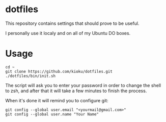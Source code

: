 # dotfiles

This repository contains settings that should prove to be useful.

I personally use it localy and on all of my Ubuntu DO boxes.

# Usage

    cd ~
    git clone https://github.com/kioku/dotfiles.git
    ./dotfiles/bin/init.sh

The script will ask you to enter your password in order to change the shell
to zsh, and after that it will take a few minutes to finish the process.

When it's done it will remind you to configure git:

    git config --global user.email "<yourmail@gmail.com>"
    git config --global user.name "Your Name"
